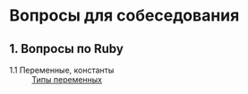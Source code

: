 # Вопросы для собеседования

## 1. Вопросы по Ruby

<dl>
  <dt>1.1 Переменные, константы</dt>
  <dd>
    <a href="https://github.com/majerkravchuk/ruby-developer-interview/blob/master/topics/ruby-question/types_of_variables.md">Типы переменных</a>
  </dd>
</dl>
